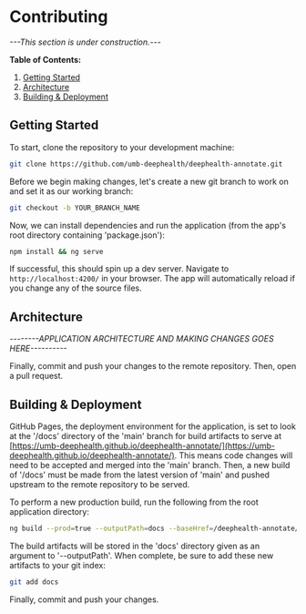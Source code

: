 # Contributing

_---This section is under construction.---_

**Table of Contents:**

1. [Getting Started](#Getting-Started)
2. [Architecture](#Architecture)
3. [Building & Deployment](#Building--Deployment)

## Getting Started

To start, clone the repository to your development machine:

```bash
git clone https://github.com/umb-deephealth/deephealth-annotate.git
```

Before we begin making changes, let's create a new git branch to work on and set it as our working branch:

```bash
git checkout -b YOUR_BRANCH_NAME
```

Now, we can install dependencies and run the application (from the app's root directory containing 'package.json'):

```bash
npm install && ng serve
```

If successful, this should spin up a dev server. Navigate to `http://localhost:4200/` in your browser. The app will automatically reload if you change any of the source files.

## Architecture

_--------APPLICATION ARCHITECTURE AND MAKING CHANGES GOES HERE----------_

Finally, commit and push your changes to the remote repository. Then, open a pull request.

## Building & Deployment

GitHub Pages, the deployment environment for the application, is set to look at the '/docs' directory of the 'main' branch for build artifacts to serve at [https://umb-deephealth.github.io/deephealth-annotate/](https://umb-deephealth.github.io/deephealth-annotate/). This means code changes will need to be accepted and merged into the 'main' branch. Then, a new build of '/docs' must be made from the latest version of 'main' and pushed upstream to the remote repository to be served.

To perform a new production build, run the following from the root application directory:

```bash
ng build --prod=true --outputPath=docs --baseHref=/deephealth-annotate/
```

The build artifacts will be stored in the 'docs' directory given as an argument to '--outputPath'. When complete, be sure to add these new artifacts to your git index:

```bash
git add docs
```

Finally, commit and push your changes.
